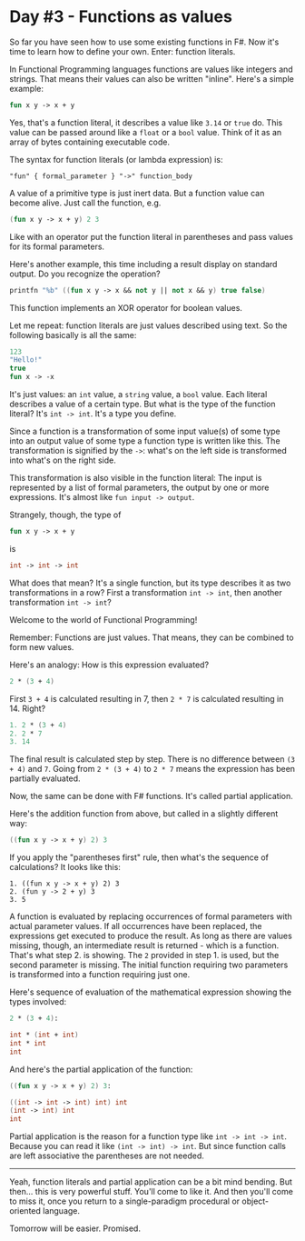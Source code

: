 # Day #3 - Functions as values
So far you have seen how to use some existing functions in F#. Now it's time to learn how to define your own. Enter: function literals.

In Functional Programming languages functions are values like integers and strings. That means their values can also be written "inline". Here's a simple example:

```fsharp
fun x y -> x + y
```

Yes, that's a function literal, it describes a value like `3.14` or `true` do. This value can be passed around like a `float` or a `bool` value. Think of it as an array of bytes containing executable code.

The syntax for function literals (or lambda expression) is:

```
"fun" { formal_parameter } "->" function_body
```

A value of a primitive type is just inert data. But a function value can become alive. Just call the function, e.g.

```fsharp
(fun x y -> x + y) 2 3
```

Like with an operator put the function literal in parentheses and pass values for its formal parameters.

Here's another example, this time including a result display on standard output. Do you recognize the operation?

```fsharp
printfn "%b" ((fun x y -> x && not y || not x && y) true false)
```

This function implements an XOR operator for boolean values.

Let me repeat: function literals are just values described using text. So the following basically is all the same:

```fsharp
123
"Hello!"
true
fun x -> -x
``` 

It's just values: an `int` value, a `string` value, a `bool` value. Each literal describes a value of a certain type. But what is the type of the function literal? It's `int -> int`. It's a type you define.

Since a function is a transformation of some input value(s) of some type into an output value of some type a function type is written like this. The transformation is signified by the `->`: what's on the left side is transformed into what's on the right side.

This transformation is also visible in the function literal: The input is represented by a list of formal parameters, the output by one or more expressions. It's almost like `fun input -> output`.

Strangely, though, the type of

```fsharp
fun x y -> x + y
```

is

```fsharp
int -> int -> int
```

What does that mean? It's a single function, but its type describes it as two transformations in a row? First a transformation `int -> int`, then another transformation `int -> int`?

Welcome to the world of Functional Programming!

Remember: Functions are just values. That means, they can be combined to form new values.

Here's an analogy: How is this expression evaluated?

```fsharp
2 * (3 + 4)
```

First `3 + 4` is calculated resulting in 7, then `2 * 7` is calculated resulting in 14. Right?

```fsharp
1. 2 * (3 + 4)
2. 2 * 7
3. 14
```

The final result is calculated step by step. There is no difference between `(3 + 4)` and `7`. Going from `2 * (3 + 4)` to `2 * 7` means the expression has been partially evaluated.

Now, the same can be done with F# functions. It's called partial application.

Here's the addition function from above, but called in a slightly different way:

```fsharp
((fun x y -> x + y) 2) 3
```

If you apply the "parentheses first" rule, then what's the sequence of calculations? It looks like this:

```
1. ((fun x y -> x + y) 2) 3
2. (fun y -> 2 + y) 3
3. 5
```

A function is evaluated by replacing occurrences of formal parameters with actual parameter values. If all occurrences have been replaced, the expressions get executed to produce the result. As long as there are values missing, though, an intermediate result is returned - which is a function. That's what step 2. is showing. The `2` provided in step 1. is used, but the second parameter is missing. The initial function requiring two parameters is transformed into a function requiring just one.

Here's sequence of evaluation of the mathematical expression showing the types involved:

```fsharp
2 * (3 + 4):

int * (int + int)
int * int
int
```

And here's the partial application of the function:

```fsharp
((fun x y -> x + y) 2) 3:

((int -> int -> int) int) int
(int -> int) int
int
```

Partial application is the reason for a function type like `int -> int -> int`. Because you can read it like `(int -> int) -> int`. But since function calls are left associative the parentheses are not needed.

***

Yeah, function literals and partial application can be a bit mind bending. But then... this is very powerful stuff. You'll come to like it. And then you'll come to miss it, once you return to a single-paradigm procedural or object-oriented language.

Tomorrow will be easier. Promised.